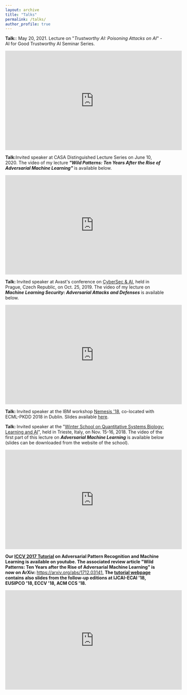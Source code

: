 ```yaml
---
layout: archive
title: "Talks"
permalink: /talks/
author_profile: true
---
```


<p><strong>Talk:</strong>: May 20, 2021. Lecture on "<em>Trustworthy AI: Poisoning Attacks on AI</em>" - AI for Good Trustworthy AI Seminar Series.</p>
<p><iframe allow="accelerometer; autoplay; encrypted-media; gyroscope; picture-in-picture" allowfullscreen="" frameborder="0" height="315" scrolling="no" src="https://www.youtube.com/embed/OawERQx6wx8" width="560"></iframe></p>
<p><strong>Talk:</strong>Invited speaker at CASA Distinguished Lecture Series on June 10, 2020. The video of my lecture <strong><em>"Wild Patterns: Ten Years After the Rise of Adversarial Machine Learning"&nbsp;</em></strong>is available below.</p>
<p><iframe allow="accelerometer; autoplay; encrypted-media; gyroscope; picture-in-picture" allowfullscreen="" frameborder="0" height="315" scrolling="no" src="https://www.youtube.com/embed/j5xJRlV4PhQ" width="560"></iframe></p>
<p><strong>Talk: </strong>Invited speaker at Avast's conference on <a href="https://www.cybersecprague.ai" target="_blank">CyberSec &amp; AI</a>, held in Prague, Czech Republic, on Oct. 25, 2019. The video of my lecture on <strong><em>Machine Learning Security: Adversarial Attacks and Defenses&nbsp;</em></strong>is available below.</p>
<p><iframe allow="accelerometer; autoplay; encrypted-media; gyroscope; picture-in-picture" allowfullscreen="" frameborder="0" height="315" src="https://www.youtube.com/embed/b89RRzWSJYI" width="560"></iframe></p>
<p><strong>Talk:&nbsp;</strong>Invited speaker at the IBM workshop <a href="http://www.research.ibm.com/labs/ireland/nemesis2018/" target="_blank">Nemesis '18</a>, co-located with ECML-PKDD 2018 in Dublin. Slides available <a href="http://www.diee.unica.it/~biggio/slides/biggio18-IBM-Nemesis-talk-Sept-14.pdf">here</a>.</p>
<p><strong>Talk: </strong>Invited speaker at the "<a href="http://indico.ictp.it/event/8339/other-view?view=ictptimetable">Winter School on Quantitative Systems Biology: Learning and AI</a>", held in Trieste, Italy, on Nov. 15-16, 2018. The video of the first part of this lecture on <strong><em>Adversarial Machine Learning</em></strong> is available below (slides can be downloaded from the website of the school).</p>
<p><iframe allow="accelerometer; autoplay; encrypted-media; gyroscope; picture-in-picture" allowfullscreen="" frameborder="0" height="315" src="https://www.youtube.com/embed/xLy6FGvS6iI" width="560"></iframe></p>
<p><strong>Our <a href="https://www.pluribus-one.it/sec-ml/wild-patterns" target="_blank">ICCV 2017 Tutorial</a>&nbsp;on Adversarial Pattern Recognition and Machine Learning is available on youtube.&nbsp;The associated review article "Wild Patterns: Ten Years after the Rise of Adversarial Machine Learning" is now on ArXiv:&nbsp;</strong><a href="https://arxiv.org/abs/1712.03141">https://arxiv.org/abs/1712.03141.</a>&nbsp;<strong>The <a href="http://www.pluribus-one.it/sec-ml/wild-patterns" target="_blank">tutorial webpage</a> contains also slides from the&nbsp;follow-up editions at IJCAI-ECAI '18, EUSIPCO '18, ECCV '18, ACM CCS '18.</strong></p>
<p><iframe allowfullscreen="" frameborder="0" height="315" scrolling="no" src="https://www.youtube.com/embed/_-seIeCmIrA?start=3865" width="560"></iframe></p>
